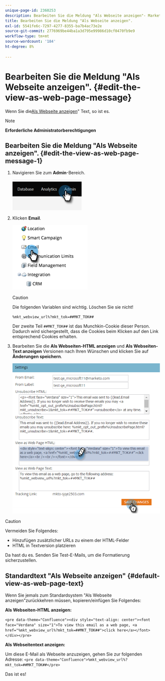 ```yaml
---
unique-page-id: 2360253
description: Bearbeiten Sie die Meldung "Als Webseite anzeigen"- Marketo Docs - Produktdokumentation
title: Bearbeiten Sie die Meldung "Als Webseite anzeigen".
exl-id: 5541fe6c-7297-4277-8355-ba7b4ac73e2e
source-git-commit: 2776969be44ba1a3d795e99986d10cf0470fb9e9
workflow-type: tm+mt
source-wordcount: '184'
ht-degree: 8%

---
```


# Bearbeiten Sie die Meldung &quot;Als Webseite anzeigen&quot;. {#edit-the-view-as-web-page-message}

Wenn Sie die[Als Webseite anzeigen](/help/marketo/product-docs/email-marketing/general/functions-in-the-editor/add-a-view-as-web-page-link-to-an-email.md)&quot; Text, so ist es.

>[!NOTE]
>
>**Erforderliche Administratorberechtigungen**

## Bearbeiten Sie die Meldung &quot;Als Webseite anzeigen&quot;. {#edit-the-view-as-web-page-message-1}

1. Navigieren Sie zum **Admin**-Bereich.

   ![](assets/edit-the-view-as-web-page-message-1.png)

1. Klicken **Email**.

   ![](assets/edit-the-view-as-web-page-message-2.png)

   >[!CAUTION]
   >
   >Die folgenden Variablen sind wichtig. Löschen Sie sie nicht!
   >
   >`%mkt_webview_url%?mkt_tok=##MKT_TOK##`
   >
   >Der zweite Teil `##MKT_TOK##` ist das Munchkin-Cookie dieser Person. Dadurch wird sichergestellt, dass die Cookies beim Klicken auf den Link entsprechend Cookies erhalten.

1. Bearbeiten Sie die **Als Webseiten-HTML anzeigen** und **Als Webseiten-Text anzeigen** Versionen nach Ihren Wünschen und klicken Sie auf **Änderungen speichern**.

   ![](assets/edit-the-view-as-web-page-message-3.png)

>[!CAUTION]
>
>Vermeiden Sie Folgendes:
>
>* Hinzufügen zusätzlicher URLs zu einem der HTML-Felder
>* HTML in Textversion platzieren


Da hast du es. Senden Sie Test-E-Mails, um die Formatierung sicherzustellen.

## Standardtext &quot;Als Webseite anzeigen&quot; {#default-view-as-web-page-text}

Wenn Sie jemals zum Standardsystem &quot;Als Webseite anzeigen&quot;zurückkehren müssen, kopieren/einfügen Sie Folgendes:

**Als Webseiten-HTML anzeigen:**

`<pre data-theme="Confluence"><div style="text-align: center"><font face="Verdana" size="1">To view this email as a web page, <a href="%mkt_webview_url%?mkt_tok=##MKT_TOK##">click here</a></font></div></pre>`

**Als Webseitentext anzeigen:**

Um diese E-Mail als Webseite anzuzeigen, gehen Sie zur folgenden Adresse:
`<pre data-theme="Confluence">%mkt_webview_url%?mkt_tok=##MKT_TOK##</pre>`

Das ist es!
